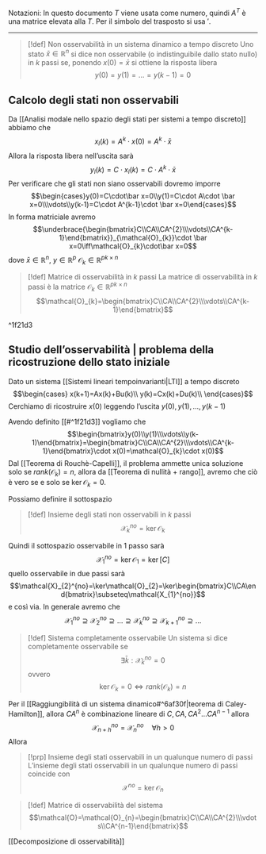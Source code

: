 Notazioni:
In questo documento $T$ viene usata come numero, quindi $A^{T}$ è una matrice elevata alla $T$. Per il simbolo del trasposto si usa $'$.

--- 

>[!def] Non osservabilità in un sistema dinamico a tempo discreto
> Uno stato $\bar x \in \mathbb{R}^{n}$ si dice non osservabile (o indistinguibile dallo stato nullo) in $k$ passi se, ponendo $x(0)=\bar{x}$ si ottiene la risposta libera $$y(0)=y(1)=\ldots=y(k-1)=0$$

## Calcolo degli stati non osservabili
Da [[Analisi modale nello spazio degli stati per sistemi a tempo discreto]] abbiamo che
$$x_{l}(k)=A^{k}\cdot x(0)=A^{k}\cdot \bar x$$
Allora la risposta libera nell’uscita sarà
$$y_{l}(k)=C\cdot x_{l}(k)=C\cdot A^{k}\cdot \bar x$$
Per verificare che gli stati non siano osservabili dovremo imporre
$$\begin{cases}y(0)=C\cdot\bar x=0\\y(1)=C\cdot A\cdot \bar x=0\\\vdots\\y(k-1)=C\cdot A^{k-1}\cdot \bar x=0\end{cases}$$
In forma matriciale avremo
$$\underbrace{\begin{bmatrix}C\\CA\\CA^{2}\\\vdots\\CA^{k-1}\end{bmatrix}}_{\mathcal{O}_{k}}\cdot \bar x=0\iff\mathcal{O}_{k}\cdot\bar x=0$$
dove $\bar x\in \mathbb{R}^{n}$, $y\in \mathbb{R}^{p}$ $\mathcal{O}_{k}\in \mathbb{R}^{pk\times n}$
 
>[!def] Matrice di osservabilità in $k$ passi
>La matrice di osservabilità in $k$ passi è la matrice $\mathcal{O}_{k}\in \mathbb{R}^{pk\times n}$
>$$\mathcal{O}_{k}=\begin{bmatrix}C\\CA\\CA^{2}\\\vdots\\CA^{k-1}\end{bmatrix}$$

^1f21d3

## Studio dell’osservabilità | problema della ricostruzione dello stato iniziale
Dato un sistema [[Sistemi lineari tempoinvarianti|LTI]] a tempo discreto
$$\begin{cases}
x(k+1)=Ax(k)+Bu(k)\\ 
y(k)=Cx(k)+Du(k)\\
\end{cases}$$
Cerchiamo di ricostruire $x(0)$ leggendo l’uscita $y(0),y(1),\ldots, y(k-1)$

Avendo definito [[#^1f21d3]] vogliamo che
$$\begin{bmatrix}y(0)\\y(1)\\\vdots\\y(k-1)\end{bmatrix}=\begin{bmatrix}C\\CA\\CA^{2}\\\vdots\\CA^{k-1}\end{bmatrix}\cdot x(0)=\mathcal{O}_{k}\cdot x(0)$$
Dal [[Teorema di Rouchè-Capelli]], il problema ammette unica soluzione solo se $rank(\mathcal{O}_{k})=n$, allora da [[Teorema di nullità + rango]], avremo che ciò è vero se e solo se $\ker\mathcal{O}_{k}=0$.

Possiamo definire il sottospazio
>[!def] Insieme degli stati non osservabili in $k$ passi
>$$\mathcal{X}_{k}^{no}=\ker\mathcal{O}_{k} $$

Quindi il sottospazio osservabile in $1$ passo sarà$$\mathcal{X}_{1}^{no}=\ker\mathcal{O}_{1}=\ker[C]$$
quello osservabile in due passi sarà
$$\mathcal{X}_{2}^{no}=\ker\mathcal{O}_{2}=\ker\begin{bmatrix}C\\CA\end{bmatrix}\subseteq\mathcal{X_{1}^{no}}$$
e così via.
In generale avremo che 
$$\mathcal{X}_{1}^{no}\supseteq\mathcal{X}_{2}^{no }\supseteq\ldots\supseteq\mathcal{X}_{k}^{no }\supseteq\mathcal{X}_{k+1}^{no }\supseteq\ldots$$
>[!def] Sistema completamente osservabile
>Un sistema si dice completamente osservabile se $$\exists\bar k:\mathcal{X}_{\bar k}^{no}=0$$
>ovvero
>$$\ker \mathcal{O}_{k}=0\iff rank(\mathcal{O}_{k})=n$$
>

Per il [[Raggiungibilità di un sistema dinamico#^6af30f|teorema di Caley-Hamilton]], allora $CA^{n}$ è combinazione lineare di $C,CA,CA^{2}\ldots CA^{n-1}$
allora $$\mathcal{X}_{n+h}^{no}=\mathcal X_{n}^{no}\quad \forall h>0$$
Allora
>[!prp] Insieme degli stati osservabili in un qualunque numero di passi
>L’insieme degli stati osservabili in un qualunque numero di passi coincide con
>$$\mathcal{X}^{no}=\ker \mathcal{O}_{n}$$

>[!def] Matrice di osservabilità del sistema
>$$\mathcal{O}=\mathcal{O}_{n}=\begin{bmatrix}C\\CA\\CA^{2}\\\vdots\\CA^{n-1}\end{bmatrix}$$

[[Decomposizione di osservabilità]]
